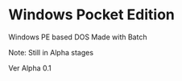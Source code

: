 # Windows Pocket Edition
Windows PE based DOS
Made with Batch

Note: Still in Alpha stages

Ver Alpha 0.1
